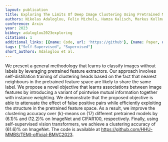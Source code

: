 ```yaml
---
layout: publication
title: Exploring The Limits Of Deep Image Clustering Using Pretrained Models
authors: Nikolas Adaloglou, Felix Michels, Hamza Kalisch, Markus Kollmann
conference: Arxiv
year: 2023
bibkey: adaloglou2023exploring
citations: 1
additional_links: [{name: Code, url: 'https://github'}, {name: Paper, url: 'https://arxiv.org/abs/2303.17896'}]
tags: ["Self-Supervised", "Supervised"]
short_authors: Adaloglou et al.
---
```

We present a general methodology that learns to classify images without
labels by leveraging pretrained feature extractors. Our approach involves
self-distillation training of clustering heads based on the fact that nearest
neighbours in the pretrained feature space are likely to share the same label.
We propose a novel objective that learns associations between image features by
introducing a variant of pointwise mutual information together with instance
weighting. We demonstrate that the proposed objective is able to attenuate the
effect of false positive pairs while efficiently exploiting the structure in
the pretrained feature space. As a result, we improve the clustering accuracy
over \(k\)-means on \(17\) different pretrained models by \(6.1\)% and \(12.2\)% on
ImageNet and CIFAR100, respectively. Finally, using self-supervised vision
transformers, we achieve a clustering accuracy of \(61.6\)% on ImageNet. The
code is available at https://github.com/HHU-MMBS/TEMI-official-BMVC2023.